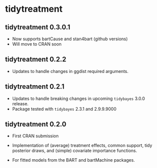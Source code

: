 # tidytreatment

## tidytreatment 0.3.0.1

* Now supports bartCause and stan4bart (github versions)
* Will move to CRAN soon

## tidytreatment 0.2.2

* Updates to handle changes in ggdist required arguments.

## tidytreatment 0.2.1

* Updates to handle breaking changes in upcoming `tidybayes` 3.0.0 release. 
* Package tested with `tidybayes` 2.3.1 and 2.9.9.9000

## tidytreatment 0.2.0

* First CRAN submission

* Implementation of (average) treatment effects, common support, tidy posterior draws, and (simple) covariate importance functions.

* For fitted models from the BART and bartMachine packages. 
